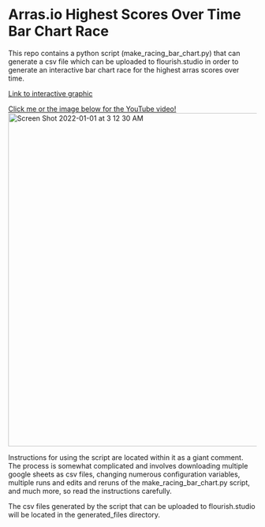 # Arras.io Highest Scores Over Time Bar Chart Race

This repo contains a python script (make_racing_bar_chart.py) that can generate a csv file which can be uploaded to flourish.studio in order to generate an interactive bar chart race for the highest arras scores over time. 

[Link to interactive graphic](https://public.flourish.studio/visualisation/8189030/)

[Click me or the image below for the YouTube video!](https://www.youtube.com/watch?v=tASo4myW0qY)
<a href="https://www.youtube.com/watch?v=tASo4myW0qY"><img width="676" alt="Screen Shot 2022-01-01 at 3 12 30 AM" src="https://user-images.githubusercontent.com/33289997/147848093-e661bc83-0c1b-4bbc-8af4-d721466ac797.png"></a>

Instructions for using the script are located within it as a giant comment. The process is somewhat complicated and involves downloading multiple google sheets as csv files, changing numerous configuration variables, multiple runs and edits and reruns of the make_racing_bar_chart.py script, and much more, so read the instructions carefully. 

The csv files generated by the script that can be uploaded to flourish.studio will be located in the generated_files directory.
